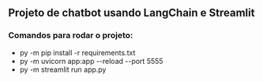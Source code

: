 ## Projeto de chatbot usando LangChain e Streamlit

### Comandos para rodar o projeto:

- py -m pip install -r requirements.txt
- py -m uvicorn app:app --reload --port 5555
- py -m streamlit run app.py                                                                                               
